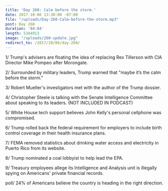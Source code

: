 ```yaml
---
title: 'Day 260: Calm before the storm.'
date: 2017-10-06 13:30:00 -07:00
file: "/uploads/Day-260-Calm-before-the-storm.mp3"
post: Day 260
duration: '04:04'
length: 5344913
image: "/uploads/260-update.jpg"
redirect_to: /2017/10/06/day-260/
---
```


1/ Trump's advisers are floating the idea of replacing Rex Tillerson with CIA Director Mike Pompeo after Morongate.

2/ Surrounded by military leaders, Trump warned that "maybe it’s the calm before the storm."

3/ Robert Mueller's investigators met with the author of the Trump dossier.

4/ Christopher Steele is talking with the Senate Intelligence Committee about speaking to its leaders. (NOT INCLUDED IN PODCAST)

5/ White House tech support believes John Kelly's personal cellphone was compromised.

6/ Trump rolled back the federal requirement for employers to include birth control coverage in their health insurance plans.

7/ FEMA removed statistics about drinking water access and electricity in Puerto Rico from its website.

8/ Trump nominated a coal lobbyist to help lead the EPA.

9/ Treasury employees allege its Intelligence and Analysis unit is illegally spying on Americans' private financial records. 

poll/ 24% of Americans believe the country is heading in the right direction. 
